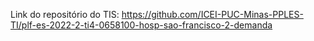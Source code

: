 Link do repositório do TIS: https://github.com/ICEI-PUC-Minas-PPLES-TI/plf-es-2022-2-ti4-0658100-hosp-sao-francisco-2-demanda